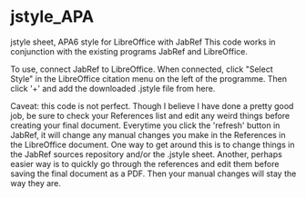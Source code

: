# jstyle_APA
jstyle sheet, APA6 style for LibreOffice with JabRef
This code works in conjunction with the existing programs JabRef and LibreOffice.

To use, connect JabRef to LibreOffice. When connected, click "Select Style" in the LibreOffice citation menu on the left of the
programme. Then click '+' and add the downloaded .jstyle file from here.

Caveat: this code is not perfect. Though I believe I have done a pretty good job, be sure to check your References list and edit 
any weird things before creating your final document. Everytime you click the 'refresh' button in JabRef, it will change any 
manual changes you make in the References in the LibreOffice document. One way to get around this is to change things
in the JabRef sources repository and/or the .jstyle sheet. Another, perhaps easier way is to quickly go through the references
and edit them before saving the final document as a PDF. Then your manual changes will stay the way they are.
